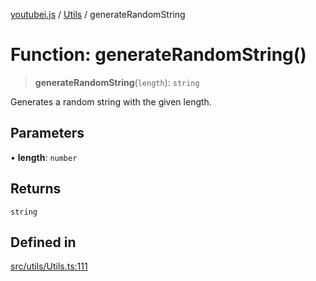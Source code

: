 [youtubei.js](../../../README.md) / [Utils](../README.md) / generateRandomString

# Function: generateRandomString()

> **generateRandomString**(`length`): `string`

Generates a random string with the given length.

## Parameters

• **length**: `number`

## Returns

`string`

## Defined in

[src/utils/Utils.ts:111](https://github.com/LuanRT/YouTube.js/blob/fc5571629eca037af7de03f4b903da6add1f300b/src/utils/Utils.ts#L111)
